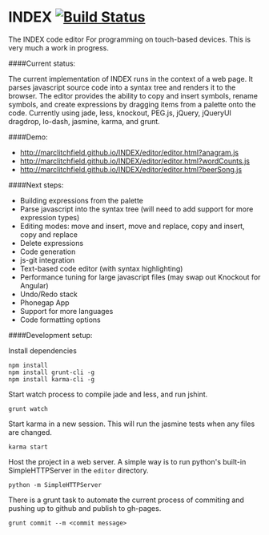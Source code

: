 INDEX  [![Build Status](https://travis-ci.org/marclitchfield/INDEX.png?branch=master)](https://travis-ci.org/marclitchfield/INDEX)
==================

The INDEX code editor
For programming on touch-based devices. This is very much a work in progress.

####Current status:

The current implementation of INDEX runs in the context of a web page. It parses javascript source code into a syntax tree and renders it to the browser. The editor provides the ability to copy and insert symbols, rename symbols, and create expressions by dragging items from a palette onto the code. Currently using jade, less, knockout, PEG.js, jQuery, jQueryUI dragdrop, lo-dash, jasmine, karma, and grunt.

####Demo:

* http://marclitchfield.github.io/INDEX/editor/editor.html?anagram.js
* http://marclitchfield.github.io/INDEX/editor/editor.html?wordCounts.js
* http://marclitchfield.github.io/INDEX/editor/editor.html?beerSong.js

####Next steps:
* Building expressions from the palette
* Parse javascript into the syntax tree (will need to add support for more expression types)
* Editing modes: move and insert, move and replace, copy and insert, copy and replace
* Delete expressions
* Code generation
* js-git integration
* Text-based code editor (with syntax highlighting)
* Performance tuning for large javascript files (may swap out Knockout for Angular)
* Undo/Redo stack
* Phonegap App
* Support for more languages
* Code formatting options

####Development setup:

Install dependencies
````
npm install
npm install grunt-cli -g
npm install karma-cli -g
````

Start watch process to compile jade and less, and run jshint.

````grunt watch````

Start karma in a new session. This will run the jasmine tests when any files are changed.

````karma start````

Host the project in a web server. A simple way is to run python's built-in SimpleHTTPServer in the ```editor``` directory.

````python -m SimpleHTTPServer````

There is a grunt task to automate the current process of commiting and pushing up to github and publish to gh-pages.

````grunt commit --m <commit message>````
